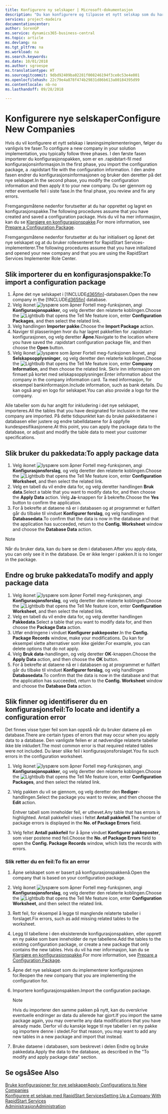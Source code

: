 ```yaml
---
title: Konfigurere ny selskaper | Microsoft-dokumentasjon
description: "Du kan konfigurere og tilpasse et nytt selskap som du har opprettet. Hvis du vil finjustere implementeringen, fortsetter du i tre faser for å fullføre konfigurasjonen."
services: project-madeira
documentationcenter: 
author: SorenGP
ms.service: dynamics365-business-central
ms.topic: article
ms.devlang: na
ms.tgt_pltfrm: na
ms.workload: na
ms.search.keywords: 
ms.date: 10/01/2018
ms.author: sgroespe
ms.translationtype: HT
ms.sourcegitcommit: 9dbd92409ba02281f008246194f3ce0c53e4e001
ms.openlocfilehash: 22c79e4a878f474b29831d86b613a80184395d99
ms.contentlocale: nb-no
ms.lasthandoff: 09/28/2018

---
```

# <a name="configure-new-companies"></a><span data-ttu-id="519c4-104">Konfigurere nye selskaper</span><span class="sxs-lookup"><span data-stu-id="519c4-104">Configure New Companies</span></span>
<span data-ttu-id="519c4-105">Hvis du vil konfigurere et nytt selskap i løsningsimplementeringen, følger du vanligvis tre faser.</span><span class="sxs-lookup"><span data-stu-id="519c4-105">To configure a new company in your solution implementation, you typically follow three phases.</span></span> <span data-ttu-id="519c4-106">I den første fasen importerer du konfigurasjonspakken, som er en .rapidstart-fil med konfigurasjonsinformasjon.</span><span class="sxs-lookup"><span data-stu-id="519c4-106">In the first phase, you import the configuration package, a .rapidstart file with the configuration information.</span></span> <span data-ttu-id="519c4-107">I den andre fasen endrer du konfigurasjonsinformasjonen og bruker den deretter på det nye selskapet.</span><span class="sxs-lookup"><span data-stu-id="519c4-107">In the second phase, you modify the configuration information and then apply it to your new company.</span></span> <span data-ttu-id="519c4-108">Du ser gjennom og retter eventuelle feil i siste fase.</span><span class="sxs-lookup"><span data-stu-id="519c4-108">In the final phase, you review and fix any errors.</span></span>  

<span data-ttu-id="519c4-109">Fremgangsmåtene nedenfor forutsetter at du har opprettet og lagret en konfigurasjonspakke.</span><span class="sxs-lookup"><span data-stu-id="519c4-109">The following procedures assume that you have created and saved a configuration package.</span></span> <span data-ttu-id="519c4-110">Hvis du vil ha mer informasjon, kan du se [Klargjøre en konfigurasjonspakke](admin-how-to-prepare-a-configuration-package.md).</span><span class="sxs-lookup"><span data-stu-id="519c4-110">For more information, see [Prepare a Configuration Package](admin-how-to-prepare-a-configuration-package.md).</span></span>  

<span data-ttu-id="519c4-111">Fremgangsmåtene nedenfor forutsetter at du har initialisert og åpnet det nye selskapet og at du bruker rollesenteret for RapidStart Services-implementerer.</span><span class="sxs-lookup"><span data-stu-id="519c4-111">The following procedures assume that you have initialized and opened your new company and that you are using the RapidStart Services Implementer Role Center.</span></span>

## <a name="to-import-a-configuration-package"></a><span data-ttu-id="519c4-112">Slik importerer du en konfigurasjonspakke:</span><span class="sxs-lookup"><span data-stu-id="519c4-112">To import a configuration package</span></span>  
1. <span data-ttu-id="519c4-113">Åpne det nye selskapet i [!INCLUDE[d365fin](includes/d365fin_md.md)]-databasen.</span><span class="sxs-lookup"><span data-stu-id="519c4-113">Open the new company in the [!INCLUDE[d365fin](includes/d365fin_md.md)] database.</span></span>  
2. <span data-ttu-id="519c4-114">Velg ikonet ![lyspære som åpner Fortell meg-funksjonen](media/ui-search/search_small.png "Fortell hva du vil gjøre"), angi **Konfigurasjonspakker**, og velg deretter den relaterte koblingen.</span><span class="sxs-lookup"><span data-stu-id="519c4-114">Choose the ![Lightbulb that opens the Tell Me feature](media/ui-search/search_small.png "Tell me what you want to do") icon, enter **Configuration Packages**, and then select the related link.</span></span>  
3. <span data-ttu-id="519c4-115">Velg handlingen **Importer pakke**.</span><span class="sxs-lookup"><span data-stu-id="519c4-115">Choose the **Import Package** action.</span></span>  
4. <span data-ttu-id="519c4-116">Naviger til plasseringen hvor du har lagret pakkefilen for .rapidstart-konfigurasjonen, og velg deretter **Åpne**.</span><span class="sxs-lookup"><span data-stu-id="519c4-116">Navigate to the location where you have saved the .rapidstart configuration package file, and then choose the **Open** button.</span></span>  
5. <span data-ttu-id="519c4-117">Velg ikonet ![lyspære som åpner Fortell meg-funksjonen](media/ui-search/search_small.png "Fortell hva du vil gjøre") ikonet, angi **Selskapsopplysninger**, og velg deretter den relaterte koblingen.</span><span class="sxs-lookup"><span data-stu-id="519c4-117">Choose the ![Lightbulb that opens the Tell Me feature](media/ui-search/search_small.png "Tell me what you want to do") icon, enter **Company Information**, and then choose the related link.</span></span> <span data-ttu-id="519c4-118">Skriv inn informasjon om firmaet på kortet med selskapsopplysninger.</span><span class="sxs-lookup"><span data-stu-id="519c4-118">Enter information about the company in the company information card.</span></span> <span data-ttu-id="519c4-119">Ta med informasjon, for eksempel bankinformasjon.</span><span class="sxs-lookup"><span data-stu-id="519c4-119">Include information, such as bank details.</span></span> <span data-ttu-id="519c4-120">Du kan også angi en logo for selskapet.</span><span class="sxs-lookup"><span data-stu-id="519c4-120">You can also provide a logo for the company.</span></span>  

<span data-ttu-id="519c4-121">Alle tabeller som du har angitt for inkludering i det nye selskapet, importeres.</span><span class="sxs-lookup"><span data-stu-id="519c4-121">All the tables that you have designated for inclusion in the new company are imported.</span></span> <span data-ttu-id="519c4-122">På dette tidspunktet kan du bruke pakkedataene i databasen eller justere og endre tabelldataene for å oppfylle kundespesifikasjonene.</span><span class="sxs-lookup"><span data-stu-id="519c4-122">At this point, you can apply the package data to the database, or adjust and modify the table data to meet your customer specifications.</span></span>  

## <a name="to-apply-package-data"></a><span data-ttu-id="519c4-123">Slik bruker du pakkedata:</span><span class="sxs-lookup"><span data-stu-id="519c4-123">To apply package data</span></span>  
1. <span data-ttu-id="519c4-124">Velg ikonet ![lyspære som åpner Fortell meg-funksjonen](media/ui-search/search_small.png "Fortell hva du vil gjøre"), angi **Konfigurasjonsforslag**, og velg deretter den relaterte koblingen.</span><span class="sxs-lookup"><span data-stu-id="519c4-124">Choose the ![Lightbulb that opens the Tell Me feature](media/ui-search/search_small.png "Tell me what you want to do") icon, enter **Configuration Worksheet**, and then select the related link.</span></span>  
2. <span data-ttu-id="519c4-125">Velg en tabell du vil endre data for, og velg deretter handlingen **Bruk data**.</span><span class="sxs-lookup"><span data-stu-id="519c4-125">Select a table that you want to modify data for, and then choose the **Apply Data** action.</span></span> <span data-ttu-id="519c4-126">Velg **Ja**-knappen for å bekrefte.</span><span class="sxs-lookup"><span data-stu-id="519c4-126">Choose the **Yes** button to confirm the application.</span></span>
3. <span data-ttu-id="519c4-127">For å bekrefte at dataene nå er i databasen og at programmet er fullført går du tilbake til vinduet **Konfigurer forslag**, og velg handlingen **Databasedata**.</span><span class="sxs-lookup"><span data-stu-id="519c4-127">To confirm that the data is now in the database and that the application has succeeded, return to the **Config. Worksheet** window and choose the **Database Data** action.</span></span>  

> [!NOTE]  
>  <span data-ttu-id="519c4-128">Når du bruker data, kan du bare se dem i databasen.</span><span class="sxs-lookup"><span data-stu-id="519c4-128">After you apply data, you can only see it in the database.</span></span> <span data-ttu-id="519c4-129">De er ikke lenger i pakken.</span><span class="sxs-lookup"><span data-stu-id="519c4-129">It is no longer in the package.</span></span>  

## <a name="to-modify-and-apply-package-data"></a><span data-ttu-id="519c4-130">Endre og bruke pakkedata</span><span class="sxs-lookup"><span data-stu-id="519c4-130">To modify and apply package data</span></span>  
1. <span data-ttu-id="519c4-131">Velg ikonet ![lyspære som åpner Fortell meg-funksjonen](media/ui-search/search_small.png "Fortell hva du vil gjøre"), angi **Konfigurasjonsforslag**, og velg deretter den relaterte koblingen.</span><span class="sxs-lookup"><span data-stu-id="519c4-131">Choose the ![Lightbulb that opens the Tell Me feature](media/ui-search/search_small.png "Tell me what you want to do") icon, enter **Configuration Worksheet**, and then select the related link.</span></span>  
2. <span data-ttu-id="519c4-132">Velg en tabell du vil endre data for, og velg deretter handlingen **Pakkedata**.</span><span class="sxs-lookup"><span data-stu-id="519c4-132">Select a table that you want to modify data for, and then choose the **Package Data** action.</span></span>  
3. <span data-ttu-id="519c4-133">Utfør endringene i vinduet **Konfigurer pakkeposter**.</span><span class="sxs-lookup"><span data-stu-id="519c4-133">In the **Config. Package Records** window, make your modifications.</span></span> <span data-ttu-id="519c4-134">Du kan for eksempel slette alternativer som ikke gjelder.</span><span class="sxs-lookup"><span data-stu-id="519c4-134">For example, you can delete options that do not apply.</span></span>  
4. <span data-ttu-id="519c4-135">Velg **Bruk data**-handlingen, og velg deretter **OK**-knappen.</span><span class="sxs-lookup"><span data-stu-id="519c4-135">Choose the **Apply Data** action, and then choose the **OK** button.</span></span>  
5. <span data-ttu-id="519c4-136">For å bekrefte at dataene nå er i databasen og at programmet er fullført går du tilbake til vinduet **Konfigurer forslag**, og velg handlingen **Databasedata**.</span><span class="sxs-lookup"><span data-stu-id="519c4-136">To confirm that the data is now in the database and that the application has succeeded, return to the **Config. Worksheet** window and choose the **Database Data** action.</span></span>  

## <a name="to-locate-and-identify-a-configuration-error"></a><span data-ttu-id="519c4-137">Slik finner og identifiserer du en konfigurasjonsfeil:</span><span class="sxs-lookup"><span data-stu-id="519c4-137">To locate and identify a configuration error</span></span>  
<span data-ttu-id="519c4-138">Det finnes visse typer feil som kan oppstå når du bruker dataene på en database.</span><span class="sxs-lookup"><span data-stu-id="519c4-138">There are certain types of errors that may occur when you apply data to a database.</span></span> <span data-ttu-id="519c4-139">Den vanligste feilen er at nødvendige relaterte tabeller ikke ble inkludert.</span><span class="sxs-lookup"><span data-stu-id="519c4-139">The most common error is that required related tables were not included.</span></span> <span data-ttu-id="519c4-140">Du løser slike feil i konfigurasjonsforslaget.</span><span class="sxs-lookup"><span data-stu-id="519c4-140">You fix such errors in the configuration worksheet.</span></span>

1. <span data-ttu-id="519c4-141">Velg ikonet ![lyspære som åpner Fortell meg-funksjonen](media/ui-search/search_small.png "Fortell hva du vil gjøre"), angi **Konfigurasjonspakker**, og velg deretter den relaterte koblingen.</span><span class="sxs-lookup"><span data-stu-id="519c4-141">Choose the ![Lightbulb that opens the Tell Me feature](media/ui-search/search_small.png "Tell me what you want to do") icon, enter **Configuration Packages**, and then select the related link.</span></span>  
2. <span data-ttu-id="519c4-142">Velg pakken du vil se gjennom, og velg deretter den **Rediger**-handlingen.</span><span class="sxs-lookup"><span data-stu-id="519c4-142">Select the package you want to review, and then choose the **Edit** action.</span></span>  

    <span data-ttu-id="519c4-143">Enhver tabell som inneholder feil, er uthevet.</span><span class="sxs-lookup"><span data-stu-id="519c4-143">Any table that has errors is highlighted.</span></span> <span data-ttu-id="519c4-144">Antall pakkefeil vises i feltet **Antall pakkefeil**.</span><span class="sxs-lookup"><span data-stu-id="519c4-144">The number of package errors is displayed in the **No. of Package Errors** field.</span></span>  

3. <span data-ttu-id="519c4-145">Velg feltet **Antall pakkefeil** for å åpne vinduet **Konfigurer pakkeposter**, som viser postene med feil.</span><span class="sxs-lookup"><span data-stu-id="519c4-145">Choose the **No. of Package Errors** field to open the **Config. Package Records** window, which lists the records with errors.</span></span>  

### <a name="to-fix-an-error"></a><span data-ttu-id="519c4-146">Slik retter du en feil:</span><span class="sxs-lookup"><span data-stu-id="519c4-146">To fix an error</span></span>  
1. <span data-ttu-id="519c4-147">Åpne selskapet som er basert på konfigurasjonspakkenå.</span><span class="sxs-lookup"><span data-stu-id="519c4-147">Open the company that is based on your configuration package.</span></span>  
2. <span data-ttu-id="519c4-148">Velg ikonet ![lyspære som åpner Fortell meg-funksjonen](media/ui-search/search_small.png "Fortell hva du vil gjøre"), angi **Konfigurasjonsforslag**, og velg deretter den relaterte koblingen.</span><span class="sxs-lookup"><span data-stu-id="519c4-148">Choose the ![Lightbulb that opens the Tell Me feature](media/ui-search/search_small.png "Tell me what you want to do") icon, enter **Configuration Worksheet**, and then select the related link.</span></span>  
3. <span data-ttu-id="519c4-149">Rett feil, for eksempel å legge til manglende relaterte tabeller i forslaget.</span><span class="sxs-lookup"><span data-stu-id="519c4-149">Fix errors, such as add missing related tables to the worksheet.</span></span>  
4. <span data-ttu-id="519c4-150">Legg til tabellene i den eksisterende konfigurasjonspakken, eller opprett en ny pakke som bare inneholder de nye tabellene.</span><span class="sxs-lookup"><span data-stu-id="519c4-150">Add the tables to the existing configuration package, or create a new package that only contains the new tables.</span></span> <span data-ttu-id="519c4-151">Hvis du vil ha mer informasjon, kan du se [Klargjøre en konfigurasjonspakke](admin-how-to-prepare-a-configuration-package.md).</span><span class="sxs-lookup"><span data-stu-id="519c4-151">For more information, see [Prepare a Configuration Package](admin-how-to-prepare-a-configuration-package.md).</span></span>  
5. <span data-ttu-id="519c4-152">Åpne det nye selskapet som du implementerer konfigurasjonen for.</span><span class="sxs-lookup"><span data-stu-id="519c4-152">Reopen the new company that you are implementing the configuration for.</span></span>  
6. <span data-ttu-id="519c4-153">Importere konfigurasjonspakken.</span><span class="sxs-lookup"><span data-stu-id="519c4-153">Import the configuration package.</span></span>  

    > [!NOTE]  
    >  <span data-ttu-id="519c4-154">Hvis du importerer den samme pakken på nytt, kan du overskrive eventuelle endringer av data du allerede har gjort.</span><span class="sxs-lookup"><span data-stu-id="519c4-154">If you import the same package again, you may overwrite any data modifications that you have already made.</span></span> <span data-ttu-id="519c4-155">Derfor vil du kanskje legge til nye tabeller i en ny pakke og importere denne i stedet.</span><span class="sxs-lookup"><span data-stu-id="519c4-155">For that reason, you may want to add any new tables in a new package and import that instead.</span></span>  

7. <span data-ttu-id="519c4-156">Bruke dataene i databasen, som beskrevet i delen Endre og bruke pakkedata.</span><span class="sxs-lookup"><span data-stu-id="519c4-156">Apply the data to the database, as described in the "To modify and apply package data" section.</span></span>

## <a name="see-also"></a><span data-ttu-id="519c4-157">Se også</span><span class="sxs-lookup"><span data-stu-id="519c4-157">See Also</span></span>  
[<span data-ttu-id="519c4-158">Bruke konfigurasjoner for nye selskaper</span><span class="sxs-lookup"><span data-stu-id="519c4-158">Apply Configurations to New Companies</span></span>](admin-apply-configuration-to-new-companies.md)  
[<span data-ttu-id="519c4-159">Konfigurere et selskap med RapidStart Services</span><span class="sxs-lookup"><span data-stu-id="519c4-159">Setting Up a Company With RapidStart Services</span></span>](admin-set-up-a-company-with-rapidstart.md)  
[<span data-ttu-id="519c4-160">Administrasjon</span><span class="sxs-lookup"><span data-stu-id="519c4-160">Administration</span></span>](admin-setup-and-administration.md)

